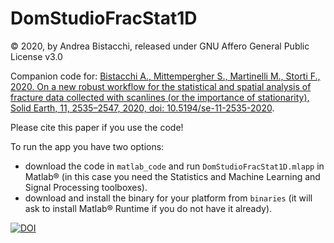 # DomStudioFracStat1D
© 2020, by Andrea Bistacchi, released under GNU Affero General Public License v3.0

Companion code for:
[Bistacchi A., Mittempergher S., Martinelli M., Storti F., 2020. On a new robust workflow for the statistical and spatial analysis of fracture data collected with scanlines (or the importance of stationarity), Solid Earth, 11, 2535–2547, 2020, doi: 10.5194/se-11-2535-2020](https://doi.org/10.5194/se-11-2535-2020).

Please cite this paper if you use the code!

To run the app you have two options:
- download the code in `matlab_code` and run `DomStudioFracStat1D.mlapp` in Matlab® (in this case you need the Statistics and Machine Learning and Signal Processing toolboxes).
- download and install the binary for your platform from `binaries` (it will ask to install Matlab® Runtime if you do not have it already).

[![DOI](https://zenodo.org/badge/306701725.svg)](https://zenodo.org/badge/latestdoi/306701725)
